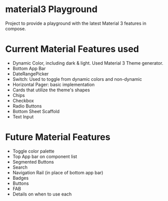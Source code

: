 # material3 Playground
Project to provide a playground with the latest Material 3 features in compose.

# Current Material Features used
* Dynamic Color, including dark & light. Used Material 3 Theme generator.
* Bottom App Bar
* DateRangePicker
* Switch: Used to toggle from dynamic colors and non-dynamic
* Horizontal Pager: basic implementation
* Cards that utilize the theme's shapes
* Chips
* Checkbox
* Radio Buttons
* Bottom Sheet Scaffold
* Text Input

# Future Material Features
* Toggle color palette
* Top App bar on component list
* Segmented Buttons
* Search
* Navigation Rail (in place of bottom app bar)
* Badges
* Buttons
* FAB
* Details on when to use each
